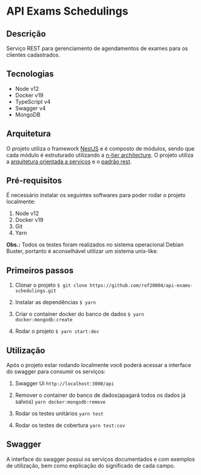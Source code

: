 API Exams Schedulings
===

## Descrição

Serviço REST para gerenciamento de agendamentos de exames para os clientes cadastrados.

## Tecnologias

- Node v12
- Docker v19
- TypeScript v4
- Swagger v4
- MongoDB

## Arquitetura

O projeto utiliza o framework [NestJS](https://nestjs.com/) e é composto de módulos, sendo que cada módulo é estruturado utilizando a [n-tier architecture](https://pt.wikipedia.org/wiki/Arquitetura_multicamada). O projeto utiliza a [arquitetura orientada a serviços](https://pt.wikipedia.org/wiki/Service-oriented_architecture) e o [padrão rest](https://restfulapi.net/).

## Pré-requisitos

É necessário instalar os seguintes softwares para poder rodar o projeto localmente:

1. Node v12
2. Docker v19
3. Git
4. Yarn

**Obs.:** Todos os testes foram realizados no sistema operacional Debian Buster, portanto é aconselhável utilizar um sistema unix-like.

## Primeiros passos

1. Clonar o projeto
`$ git clone https://github.com/rof20004/api-exams-schedulings.git`

2. Instalar as dependências
`$ yarn`

3. Criar o container docker do banco de dados
`$ yarn docker:mongodb:create`

4. Rodar o projeto
`$ yarn start:dev`

## Utilização

Após o projeto estar rodando localmente você poderá acessar a interface do swagger para consumir os serviços:

1. Swagger Ui
`http://localhost:3000/api`

2. Remover o container do banco de dados(apagará todos os dados já salvos)
`yarn docker:mongodb:remove`

3. Rodar os testes unitários
`yarn test`

4. Rodar os testes de cobertura
`yarn test:cov`

## Swagger

A interface do swagger possui os serviços documentados e com exemplos de utilização, bem como explicação do significado de cada campo.